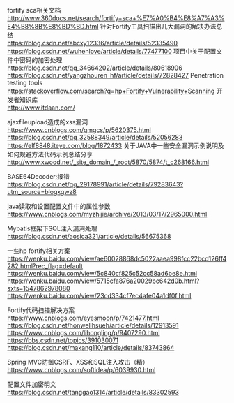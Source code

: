 fortify sca相关文档  
						http://www.360docs.net/search/fortify+sca+%E7%A0%B4%E8%A7%A3%E4%B8%8B%E8%BD%BD.html
针对Fortify工具扫描出几大漏洞的解决办法总结  
						https://blog.csdn.net/abcxy12336/article/details/52335490
						https://blog.csdn.net/wuhenlove/article/details/77477100
项目中关于配置文件中密码的加密处理  
						https://blog.csdn.net/qq_34664202/article/details/80618906
						https://blog.csdn.net/yangzhouren_hf/article/details/72828427
Penetration testing tools  
						https://stackoverflow.com/search?q=hp+Fortify+Vulnerability+Scanning
开发者知识库  
				        http://www.itdaan.com/

ajaxfileupload造成的xss漏洞  
						https://www.cnblogs.com/qmgcs/p/5620375.html
						https://blog.csdn.net/qq_32588349/article/details/52056283
						https://elf8848.iteye.com/blog/1872433
关于JAVA中一些安全漏洞示例说明及如何规避方法代码示例总结分享  
					    http://www.xwood.net/_site_domain_/_root/5870/5874/t_c268166.html

BASE64Decoder;报错  
						https://blog.csdn.net/qq_29178991/article/details/79283643?utm_source=blogxgwz8

java读取和设置配置文件中的属性参数  
						https://www.cnblogs.com/myzhijie/archive/2013/03/17/2965000.html

Mybatis框架下SQL注入漏洞处理  
						https://blog.csdn.net/aosica321/article/details/56675368

一些hp fortify相关方案  
						https://wenku.baidu.com/view/ae60028868dc5022aaea998fcc22bcd126ff4282.html?rec_flag=default
						https://wenku.baidu.com/view/5c840cf825c52cc58ad6be8e.html
						https://wenku.baidu.com/view/5715cfa876a20029bc642d0b.html?sxts=1547862978080
						https://wenku.baidu.com/view/23cd334cf7ec4afe04a1df0f.html

Fortify代码扫描解决方案  
						https://www.cnblogs.com/eyesmoon/p/7421477.html
						https://blog.csdn.net/honwellhsueh/article/details/12913591
						https://www.cnblogs.com/lihongling/p/9407290.html
						https://bbs.csdn.net/topics/391030071
						https://blog.csdn.net/makang110/article/details/83743864

Spring MVC防御CSRF、XSS和SQL注入攻击（精）  
						https://www.cnblogs.com/softidea/p/6039930.html

配置文件加密明文  
						https://blog.csdn.net/tanggao1314/article/details/83302593